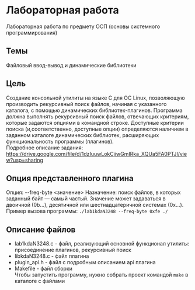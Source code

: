 # Лабораторная работа
Лабораторная работа по предмету ОСП (основы системного программирования)
## Темы
Файловый ввод-вывод и динамические библиотеки
## Цель
Создание консольной утилиты на языке С для ОС Linux, позволяющую производить рекурсивный поиск файлов, начиная с указанного каталога,
с помощью динамических библиотек-плагинов. Программа должна выполнять рекурсивный поиск файлов, отвечающих критериям, которые задаются
опциями в командной строке. Доступные критерии поиска (и,соответственно, доступные опции) определяются наличием в заданном каталоге динамических библиотек,
расширяющих функциональность программы (плагинов).    
Подробное описание задания: https://drive.google.com/file/d/1dzIuuwLokCjiwGmIRka_XQUa5FA0PTJI/view?usp=sharing
## Опция представленного плагина
Опция: --freq-byte <значение>
Назначение: поиск файлов, в которых заданный байт — самый частый. Значение
может задаваться в двоичной (0b...), десятичной или шестнадцатеричной системах
(0x...).    
Пример вызова программы:    ```./lab1kdaN3248 --freq-byte 0xfe ./```
## Описание файлов
* lab1kdaN3248.c - файл, реализующий основной функционал утилиты: присоединение плагинов, рекурсивный поиск
* libkdaN3248.c - файл плагина
* plugin_api.h - файл с подробным описанием api плагина
* Makefile - файл сборки    
Чтобы запустить программу, нужно собрать проект командой `make` в каталоге с файлами
